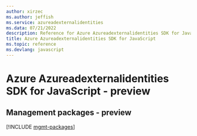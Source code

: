```yaml
---
author: xirzec
ms.author: jeffish
ms.service: azureadexternalidentities
ms.data: 07/21/2022
description: Reference for Azure Azureadexternalidentities SDK for JavaScript
title: Azure Azureadexternalidentities SDK for JavaScript
ms.topic: reference
ms.devlang: javascript
---
```

# Azure Azureadexternalidentities SDK for JavaScript - preview

## Management packages - preview
[!INCLUDE [mgmt-packages](azureadexternalidentities-mgmt-index.md)]
